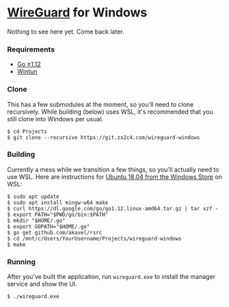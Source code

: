 # [WireGuard](https://www.wireguard.com/) for Windows

Nothing to see here yet. Come back later.

### Requirements

  - [Go ≥1.12](https://www.golang.org)
  - [Wintun](https://git.zx2c4.com/wintun)

### Clone

This has a few submodules at the moment, so you'll need to clone recursively. While building (below) uses WSL, it's recommended that you still clone into Windows per usual.

```
$ cd Projects
$ git clone --recursive https://git.zx2c4.com/wireguard-windows
```

### Building

Currently a mess while we transition a few things, so you'll actually need to use WSL. Here are instructions for [Ubuntu 18.04 from the Windows Store](https://www.microsoft.com/en-us/p/ubuntu-1804-lts/9n9tngvndl3q) on WSL:

```
$ sudo apt update
$ sudo apt install mingw-w64 make
$ curl https://dl.google.com/go/go1.12.linux-amd64.tar.gz | tar xzf -
$ export PATH="$PWD/go/bin:$PATH"
$ mkdir "$HOME/.go"
$ export GOPATH="$HOME/.go"
$ go get github.com/akavel/rsrc
$ cd /mnt/c/Users/YourUsername/Projects/wireguard-windows
$ make
```

### Running

After you've built the application, run `wireguard.exe` to install the manager service and show the UI.

```
$ ./wireguard.exe
```

